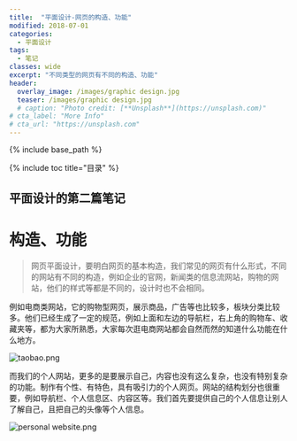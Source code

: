 ```yaml
---
title:  "平面设计-网页的构造、功能"
modified: 2018-07-01 
categories: 
  - 平面设计
tags:
  - 笔记
classes: wide
excerpt: "不同类型的网页有不同的构造、功能"
header:
  overlay_image: /images/graphic design.jpg
  teaser: /images/graphic design.jpg
  # caption: "Photo credit: [**Unsplash**](https://unsplash.com)"
# cta_label: "More Info"
# cta_url: "https://unsplash.com"
---
```


{% include base_path %}

{% include toc title="目录" %}


## 平面设计的第二篇笔记

# 构造、功能 
>网页平面设计，要明白网页的基本构造，我们常见的网页有什么形式，不同的网站有不同的构造，例如企业的官网，新闻类的信息流网站，购物的网站，他们的样式等都是不同的，设计时也不会相同。

例如电商类网站，它的购物型网页，展示商品，广告等也比较多，板块分类比较多。他们已经生成了一定的规范，例如上面和左边的导航栏，右上角的购物车、收藏夹等，都为大家所熟悉，大家每次逛电商网站都会自然而然的知道什么功能在什么地方。

![taobao.png](https://upload-images.jianshu.io/upload_images/9455364-76b74967a234cd72.png?imageMogr2/auto-orient/strip%7CimageView2/2/w/1240)

而我们的个人网站，更多的是要展示自己，内容也没有这么复杂，也没有特别复杂的功能。制作有个性、有特色，具有吸引力的个人网页。网站的结构划分也很重要，例如导航栏、个人信息区、内容区等。我们首先要提供自己的个人信息让别人了解自己，且把自己的头像等个人信息。

![personal website.png](https://upload-images.jianshu.io/upload_images/9455364-256e1c65a29ecff8.png?imageMogr2/auto-orient/strip%7CimageView2/2/w/1240)
